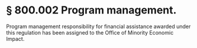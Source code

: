 # § 800.002   Program management.

Program management responsibility for financial assistance awarded under this regulation has been assigned to the Office of Minority Economic Impact.




